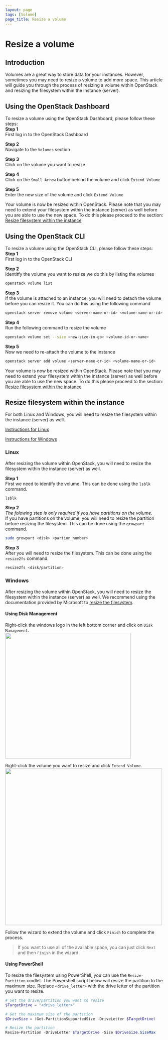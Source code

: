 ```yaml
---
layout: page
tags: [Volume]
page_title: Resize a volume
---
```


# Resize a volume

## Introduction
Volumes are a great way to store data for your instances. However, sometimes
you may need to resize a volume to add more space. This article will guide you
through the process of resizing a volume within OpenStack and resizing the
filesystem within the instance (server).

## Using the OpenStack Dashboard
To resize a volume using the OpenStack Dashboard, please follow these steps:  
**Step 1**  
First log in to the OpenStack Dashboard

**Step 2**  
Navigate to the `Volumes` section

**Step 3**  
Click on the volume you want to resize

**Step 4**  
Click on the `Small Arrow` button behind the volume and click `Extend Volume`

**Step 5**  
Enter the new size of the volume and click `Extend Volume`

Your volume is now be resized within OpenStack. Please note that you may need
to extend your filesystem within the instance (server) as well before you are
able to use the new space. To do this please proceed to the section: 
[Resize filesystem within the instance](#resize-filesystem-within-the-instance)

## Using the OpenStack CLI
To resize a volume using the OpenStack CLI, please follow these steps:
**Step 1**  
First log in to the OpenStack CLI

**Step 2**  
Identitfy the volume you want to resize we do this by listing the volumes
```bash
openstack volume list
```

**Step 3**  
If the volume is attached to an instance, you will need to detach the volume
before you can resize it. You can do this using the following command
```bash
openstack server remove volume <server-name-or-id> <volume-name-or-id>
```
**Step 4**  
Run the following command to resize the volume
```bash
openstack volume set --size <new-size-in-gb> <volume-id-or-name>
```
**Step 5**  
Now we need to re-attach the volume to the instance
```bash
openstack server add volume <server-name-or-id> <volume-name-or-id>
```

Your volume is now be resized within OpenStack. Please note that you may need
to extend your filesystem within the instance (server) as well before you are
able to use the new space. To do this please proceed to the section: 
[Resize filesystem within the instance](#resize-filesystem-within-the-instance)


## Resize filesystem within the instance

For both Linux and Windows, you will need to resize the filesystem within the
instance (server) as well.

[Instructions for Linux](#linux)

[Instructions for Windows](#windows)

### Linux
After resizing the volume within OpenStack, you will need to resize the
filesystem within the instance (server) as well. 

**Step 1**  
First we need to identify the volume. This can be done using the `lsblk` command.
```bash
lsblk
```

**Step 2**  
_The folowing step is only required if you have partitions on the volume._  
If you have partitions on the volume, you will need to resize the partition
before resizing the filesystem. This can be done using the `growpart` command.
```bash
sudo growpart <disk> <partion_number>
```
**Step 3**  
After you will need to resize the filesystem. This can be done using
the `resize2fs` command.
```bash
resize2fs <disk/partition>
```

### Windows
After resizing the volume within OpenStack, you will need to resize the
filesystem within the instance (server) as well. We recommend using the
documentation provided by Microsoft to [resize the filesystem](https://learn.microsoft.com/en-us/windows-server/storage/disk-management/extend-a-basic-volume).

#### Using Disk Management

Right-click the windows logo in the left bottom corner and click
on `Disk Management`.  
<img class="rounded border border-dark" src="{{ '/assets/images/2024-02-28-resize-volume/2024-02-28-open-diskmanagement.png' | relative_url }}" width="auto" height="400" />

Right-click the volume you want to resize and click `Extend Volume`.  
<img class="rounded border border-dark" src="{{ '/assets/images/2024-02-28-resize-volume/2024-02-28-diskmanagement.png' | relative_url }}" width="auto" height="500" />

Follow the wizard to extend the volume and click `Finish` to complete the
process.
> If you want to use all of the available space, you can just click `Next` and
then `Finish` in the wizard.

#### Using PowerShell
To resize the filesystem using PowerShell, you can use the `Resize-Partition`
cmdlet. The Powershell script below will resize the partition to the maximum
size. Replace `<drive_letter>` with the drive letter of the partition you want
to resize.
```powershell
# Set the drive/partition you want to resize
$TargetDrive = "<drive_letter>"

# Get the maximum size of the partition
$DriveSize = (Get-PartitionSupportedSize -DriveLetter $TargetDrive)

# Resize the partition
Resize-Partition -DriveLetter $TargetDrive -Size $DriveSize.SizeMax
```